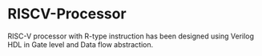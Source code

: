 # RISCV-Processor
RISC-V processor with R-type instruction has been designed using Verilog HDL in Gate level and Data flow abstraction.  
